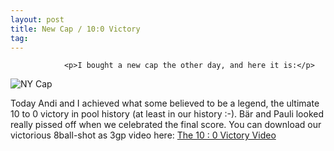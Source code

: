 ```yaml
---
layout: post
title: New Cap / 10:0 Victory
tag: 
---
```



                <p>I bought a new cap the other day, and here it is:</p>
<img id="image68" alt="NY Cap" class="postimg" src="/uploads/cap.thumbnail.jpg" />
<p>Today Andi and I achieved what some believed to be a legend, the ultimate 10 to 0 victory in pool history (at least in our history :-). Bär and Pauli  looked really pissed off when we celebrated the final score. You can download our victorious 8ball-shot as 3gp video here: <a id="p551" rel="attachment" title="The 10 : 0 Victory Video" href="http://mazedlx.net/?attachment_id=551">The 10 : 0 Victory Video</a><a id="p69" rel="attachment" title="10:0 Victory" href="http://mazedlx.net/?attachment_id=69">
</a></p>
            
